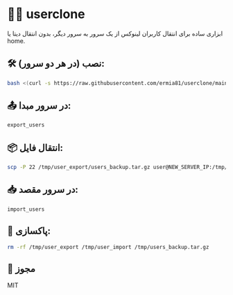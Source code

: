 # 🧑‍💻 userclone

ابزاری ساده برای انتقال کاربران لینوکس از یک سرور به سرور دیگر، بدون انتقال دیتا یا home.

## 🛠 نصب (در هر دو سرور):

```bash
bash <(curl -s https://raw.githubusercontent.com/ermia81/userclone/main/install.sh)
```

## 📤 در سرور مبدا:

```bash
export_users
```

## 📦 انتقال فایل:

```bash
scp -P 22 /tmp/user_export/users_backup.tar.gz user@NEW_SERVER_IP:/tmp/
```

## 📥 در سرور مقصد:

```bash
import_users
```

## 🧹 پاکسازی:

```bash
rm -rf /tmp/user_export /tmp/user_import /tmp/users_backup.tar.gz
```

## 📄 مجوز

MIT
